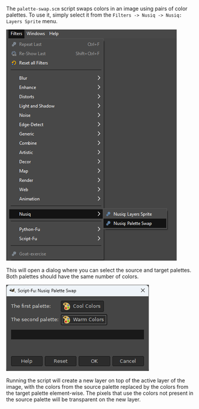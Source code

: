 The `palette-swap.scm` script swaps colors in an image using pairs of color palettes. To use it, simply select it from the `Filters -> Nusiq -> Nusiq: Layers Sprite` menu.

![](doc/palette-swap-menu.png)

This will open a dialog where you can select the source and target palettes. Both palettes should have the same number of colors.

![](doc/palette-swap-dialog.png)

Running the script will create a new layer on top of the active layer of the image, with the colors from the source palette replaced by the colors from the target palette element-wise. The pixels that use the colors not present in the source palette will be transparent on the new layer.
